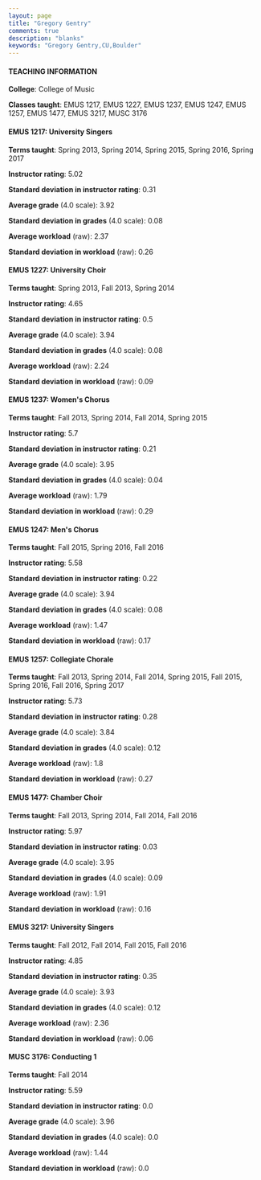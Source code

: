 ```yaml
---
layout: page
title: "Gregory Gentry" 
comments: true
description: "blanks"
keywords: "Gregory Gentry,CU,Boulder"
---
```

<head>
<script src="https://ajax.googleapis.com/ajax/libs/jquery/2.1.3/jquery.min.js"></script>
<script src="https://dl.dropboxusercontent.com/s/pc42nxpaw1ea4o9/highcharts.js?dl=0"></script>
<!-- <script src="../assets/js/highcharts.js"></script> -->
<style type="text/css">@font-face {
	font-family: "Bebas Neue";
	src: url(https://www.filehosting.org/file/details/544349/BebasNeue Regular.otf) format("opentype");
	}
	h1.Bebas { 
		font-family: "Bebas Neue", Verdana, Tahoma;
	}
</style>
</head>
	   
#### TEACHING INFORMATION

**College**: College of Music

**Classes taught**: EMUS 1217, EMUS 1227, EMUS 1237, EMUS 1247, EMUS 1257, EMUS 1477, EMUS 3217, MUSC 3176

#### EMUS 1217: University Singers

**Terms taught**: Spring 2013, Spring 2014, Spring 2015, Spring 2016, Spring 2017

**Instructor rating**: 5.02

**Standard deviation in instructor rating**: 0.31

**Average grade** (4.0 scale): 3.92

**Standard deviation in grades** (4.0 scale): 0.08

**Average workload** (raw): 2.37

**Standard deviation in workload** (raw): 0.26

#### EMUS 1227: University Choir

**Terms taught**: Spring 2013, Fall 2013, Spring 2014

**Instructor rating**: 4.65

**Standard deviation in instructor rating**: 0.5

**Average grade** (4.0 scale): 3.94

**Standard deviation in grades** (4.0 scale): 0.08

**Average workload** (raw): 2.24

**Standard deviation in workload** (raw): 0.09

#### EMUS 1237: Women's Chorus

**Terms taught**: Fall 2013, Spring 2014, Fall 2014, Spring 2015

**Instructor rating**: 5.7

**Standard deviation in instructor rating**: 0.21

**Average grade** (4.0 scale): 3.95

**Standard deviation in grades** (4.0 scale): 0.04

**Average workload** (raw): 1.79

**Standard deviation in workload** (raw): 0.29

#### EMUS 1247: Men's Chorus

**Terms taught**: Fall 2015, Spring 2016, Fall 2016

**Instructor rating**: 5.58

**Standard deviation in instructor rating**: 0.22

**Average grade** (4.0 scale): 3.94

**Standard deviation in grades** (4.0 scale): 0.08

**Average workload** (raw): 1.47

**Standard deviation in workload** (raw): 0.17

#### EMUS 1257: Collegiate Chorale

**Terms taught**: Fall 2013, Spring 2014, Fall 2014, Spring 2015, Fall 2015, Spring 2016, Fall 2016, Spring 2017

**Instructor rating**: 5.73

**Standard deviation in instructor rating**: 0.28

**Average grade** (4.0 scale): 3.84

**Standard deviation in grades** (4.0 scale): 0.12

**Average workload** (raw): 1.8

**Standard deviation in workload** (raw): 0.27

#### EMUS 1477: Chamber Choir

**Terms taught**: Fall 2013, Spring 2014, Fall 2014, Fall 2016

**Instructor rating**: 5.97

**Standard deviation in instructor rating**: 0.03

**Average grade** (4.0 scale): 3.95

**Standard deviation in grades** (4.0 scale): 0.09

**Average workload** (raw): 1.91

**Standard deviation in workload** (raw): 0.16

#### EMUS 3217: University Singers

**Terms taught**: Fall 2012, Fall 2014, Fall 2015, Fall 2016

**Instructor rating**: 4.85

**Standard deviation in instructor rating**: 0.35

**Average grade** (4.0 scale): 3.93

**Standard deviation in grades** (4.0 scale): 0.12

**Average workload** (raw): 2.36

**Standard deviation in workload** (raw): 0.06

#### MUSC 3176: Conducting 1

**Terms taught**: Fall 2014

**Instructor rating**: 5.59

**Standard deviation in instructor rating**: 0.0

**Average grade** (4.0 scale): 3.96

**Standard deviation in grades** (4.0 scale): 0.0

**Average workload** (raw): 1.44

**Standard deviation in workload** (raw): 0.0

